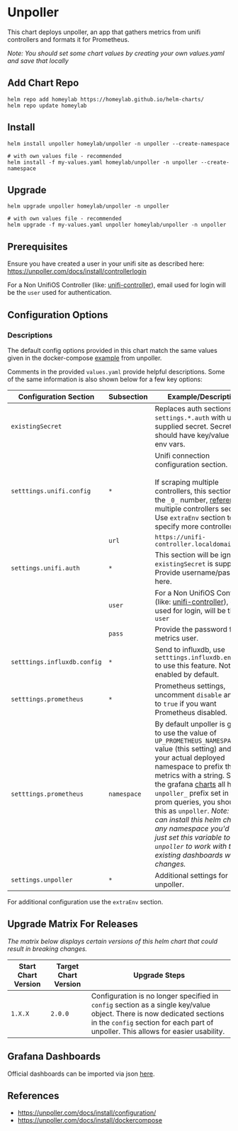# Unpoller
This chart deploys unpoller, an app that gathers metrics from unifi controllers and formats it for Prometheus.

*Note: You should set some chart values by creating your own values.yaml and save that locally*

## Add Chart Repo
```
helm repo add homeylab https://homeylab.github.io/helm-charts/
helm repo update homeylab
```

## Install
```
helm install unpoller homeylab/unpoller -n unpoller --create-namespace

# with own values file - recommended
helm install -f my-values.yaml homeylab/unpoller -n unpoller --create-namespace
```

## Upgrade
```
helm upgrade unpoller homeylab/unpoller -n unpoller

# with own values file - recommended
helm upgrade -f my-values.yaml unpoller homeylab/unpoller -n unpoller
```

## Prerequisites
Ensure you have created a user in your unifi site as described here: https://unpoller.com/docs/install/controllerlogin

For a Non UnifiOS Controller (like: [unifi-controller](https://hub.docker.com/r/linuxserver/unifi-controller)), email used for login will be the `user` used for authentication.

## Configuration Options
### Descriptions
The default config options provided in this chart match the same values given in the docker-compose [example](https://unpoller.com/docs/install/dockercompose) from unpoller.

Comments in the provided `values.yaml` provide helpful descriptions. Some of the same information is also shown below for a few key options:

| Configuration Section | Subsection | Example/Description |
| --------------------- | ---------- | ----------- |
| `existingSecret` |  | Replaces auth sections of `settings.*.auth` with user supplied secret. Secrets should have key/value for env vars. |
| `setttings.unifi.config` | `*` | Unifi connection configuration section.<br><br>If scraping multiple controllers, this section uses the `_0_` number, [reference]( https://unpoller.com/docs/install/configuration) - multiple controllers section. Use `extraEnv` section to specify more controllers. |
|  |  `url` | `https://unifi-controller.localdomain:8443` |
| `settings.unifi.auth` | `*` | This section will be ignored if `existingSecret` is supplied. Provide username/password here. |
|  | `user` | For a Non UnifiOS Controller (like: [unifi-controller](https://hub.docker.com/r/linuxserver/unifi-controller)), email used for login, will be the `user` |
|  | `pass` | Provide the password for the metrics user. |
| `setttings.influxdb.config` | `*` | Send to influxdb, use `setttings.influxdb.enabled` to use this feature. Not enabled by default. |
| `setttings.prometheus` | `*` | Prometheus settings, uncomment `disable` and set to `true` if you want Prometheus disabled. |
| `setttings.prometheus` | `namespace` | By default unpoller is going to use the value of `UP_PROMETHEUS_NAMESPACE` value (this setting) and not your actual deployed namespace to prefix the metrics with a string. Since the grafana [charts](https://github.com/unpoller/dashboards) all have `unpoller_` prefix set in the prom queries, you should put this as `unpoller`. _Note: You can install this helm chart in any namespace you'd like, just set this variable to `unpoller` to work with the existing dashboards without changes._ |
| `settings.unpoller` | `*` | Additional settings for unpoller. |

For additional configuration use the `extraEnv` section.

## Upgrade Matrix For Releases
_The matrix below displays certain versions of this helm chart that could result in breaking changes._

| Start Chart Version | Target Chart Version | Upgrade Steps |
| ------------------- | -------------------- | ------------- |
| `1.X.X` | `2.0.0` | Configuration is no longer specified in `config` section as a single key/value object. There is now dedicated sections in the `config` section for each part of unpoller. This allows for easier usability. |

## Grafana Dashboards
Official dashboards can be imported via json [here](https://github.com/unpoller/dashboards).

## References
* https://unpoller.com/docs/install/configuration/
* https://unpoller.com/docs/install/dockercompose
